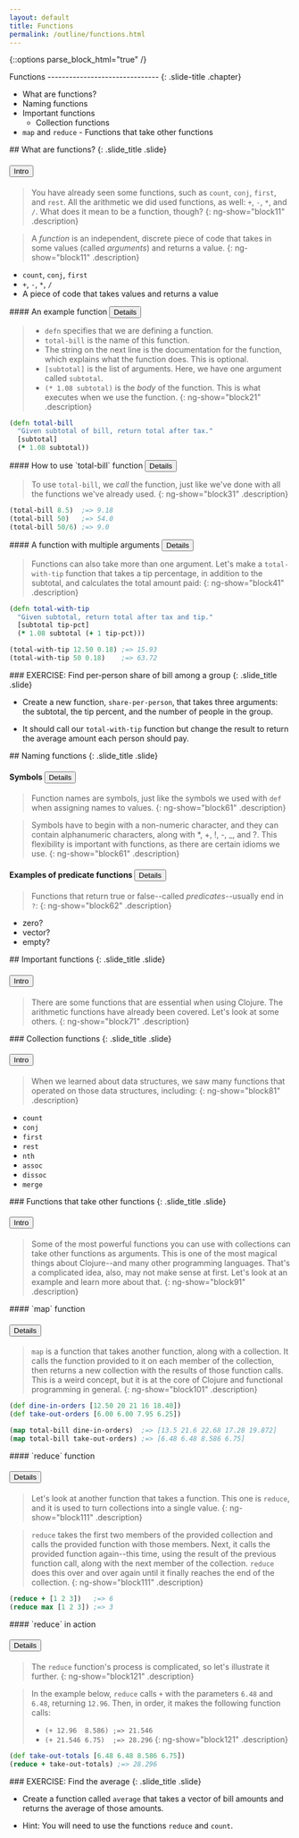 ```yaml
---
layout: default
title: Functions
permalink: /outline/functions.html
---
```


{::options parse_block_html="true" /}
<section>
Functions
-------------------------------
{: .slide-title .chapter}

* What are functions?
* Naming functions
* Important functions
    * Collection functions
* `map` and `reduce` - Functions that take other functions
</section>

<section>
## What are functions?
{: .slide_title .slide}

#### <button class="link" ng-model="block11" ng-click="block11=!block11">Intro</button>

> You have already seen some functions, such as `count`, `conj`,
> `first`, and `rest`. All the arithmetic we did used functions, as
> well: `+`, `-`, `*`, and `/`. What does it mean to be a function,
> though?
{: ng-show="block11" .description}

> A _function_ is an independent, discrete piece of code that takes in
> some values (called _arguments_) and returns a value.
{: ng-show="block11" .description}

* `count`, `conj`, `first`
* `+`, `-`, `*`, `/`
* A piece of code that takes values and returns a value
</section>

<section>
#### An example function <button class="link" ng-model="block21" ng-click="block21=!block21">Details</button>

> * `defn` specifies that we are defining a function.
> * `total-bill` is the name of this function.
> * The string on the next line is the documentation for the function, which explains what the function does. This is optional.
> * `[subtotal]` is the list of arguments. Here, we have one argument called `subtotal`.
> * `(* 1.08 subtotal)` is the _body_ of the function. This is what executes when we use the function.
{: ng-show="block21" .description}

```clojure
(defn total-bill
  "Given subtotal of bill, return total after tax."
  [subtotal]
  (* 1.08 subtotal))
```
</section>

<section>
#### How to use `total-bill` function <button class="link" ng-model="block31" ng-click="block31=!block31">Details</button>

> To use `total-bill`, we _call_ the function, just like we've done with all the functions we've already used.
{: ng-show="block31" .description}

```clojure
(total-bill 8.5)  ;=> 9.18
(total-bill 50)   ;=> 54.0
(total-bill 50/6) ;=> 9.0
```
</section>

<section>
#### A function with multiple arguments <button class="link" ng-model="block41" ng-click="block41=!block41">Details</button>

> Functions can also take more than one argument. Let's make a
> `total-with-tip` function that takes a tip percentage, in addition
> to the subtotal, and calculates the total amount paid:
{: ng-show="block41" .description}

```clojure
(defn total-with-tip
  "Given subtotal, return total after tax and tip."
  [subtotal tip-pct]
  (* 1.08 subtotal (+ 1 tip-pct)))

(total-with-tip 12.50 0.18) ;=> 15.93
(total-with-tip 50 0.18)    ;=> 63.72
```
</section>

<section>
### EXERCISE: Find per-person share of bill among a group
{: .slide_title .slide}

* Create a new function, `share-per-person`, that takes three
  arguments: the subtotal, the tip percent, and the number of people
  in the group.

* It should call our `total-with-tip` function but change the result
to return the average amount each person should pay.
</section>

<section>
## Naming functions
{: .slide_title .slide}

#### Symbols <button class="link" ng-model="block61" ng-click="block61=!block61">Details</button>

> Function names are symbols, just like the symbols we used with `def`
> when assigning names to values.
{: ng-show="block61" .description}

> Symbols have to begin with a non-numeric character, and they can
> contain alphanumeric characters, along with *, +, !, -, _, and ?.
> This flexibility is important with functions, as there are certain
> idioms we use.
{: ng-show="block61" .description}

#### Examples of predicate functions <button class="link" ng-model="block62" ng-click="block62=!block62">Details</button>

> Functions that return true or false--called _predicates_--usually end in `?`:
{: ng-show="block62" .description}

* zero?
* vector?
* empty?
</section>

<section>
## Important functions
{: .slide_title .slide}

#### <button class="link" ng-model="block71" ng-click="block71=!block71">Intro</button>

> There are some functions that are essential when using Clojure. The
> arithmetic functions have already been covered. Let's look at some
> others.
{: ng-show="block71" .description}
</section>

<section>
### Collection functions
{: .slide_title .slide}

#### <button class="link" ng-model="block81" ng-click="block81=!block81">Intro</button>

> When we learned about data structures, we saw many functions that
> operated on those data structures, including:
{: ng-show="block81" .description}

* `count`
* `conj`
* `first`
* `rest`
* `nth`
* `assoc`
* `dissoc`
* `merge`
</section>

<section>
### Functions that take other functions
{: .slide_title .slide}

#### <button class="link" ng-model="block91" ng-click="block91=!block91">Intro</button>

>Some of the most powerful functions you can use with collections can take other functions as arguments.
> This is one of the most magical things about Clojure--and many other programming languages.
> That's a complicated idea, also, may not make sense at first.
> Let's look at an example and learn more about that.
{: ng-show="block91" .description}
</section>

<section>
#### `map` function

#### <button class="link" ng-model="block101" ng-click="block101=!block101">Details</button>

> `map` is a function that takes another function, along with a
> collection. It calls the function provided to it on each member of
> the collection, then returns a new collection with the results of
> those function calls. This is a weird concept, but it is at the core
> of Clojure and functional programming in general.
{: ng-show="block101" .description}

```clojure
(def dine-in-orders [12.50 20 21 16 18.40])
(def take-out-orders [6.00 6.00 7.95 6.25])

(map total-bill dine-in-orders)  ;=> [13.5 21.6 22.68 17.28 19.872]
(map total-bill take-out-orders) ;=> [6.48 6.48 8.586 6.75]
```
</section>

<section>
#### `reduce` function

#### <button class="link" ng-model="block111" ng-click="block111=!block111">Details</button>

> Let's look at another function that takes a function. This one is
> `reduce`, and it is used to turn collections into a single value.
{: ng-show="block111" .description}

> `reduce` takes the first two members of the provided collection and
> calls the provided function with those members. Next, it calls the
> provided function again--this time, using the result of the previous
> function call, along with the next member of the collection.
> `reduce` does this over and over again until it finally reaches the
> end of the collection.
{: ng-show="block111" .description}

```clojure
(reduce + [1 2 3])   ;=> 6
(reduce max [1 2 3]) ;=> 3
```
</section>

<section>
#### `reduce` in action

#### <button class="link" ng-model="block121" ng-click="block121=!block121">Details</button>

> The `reduce` function's process is complicated, so let's illustrate
> it further.
{: ng-show="block121" .description}

> In the example below, `reduce` calls `+` with the parameters `6.48`
> and `6.48`, returning `12.96`. Then, in order, it makes the
> following function calls:
>
> * `(+ 12.96  8.586) ;=> 21.546`
> * `(+ 21.546 6.75)  ;=> 28.296`
{: ng-show="block121" .description}

```clojure
(def take-out-totals [6.48 6.48 8.586 6.75])
(reduce + take-out-totals) ;=> 28.296
```
</section>

<section>
### EXERCISE: Find the average
{: .slide_title .slide}

* Create a function called `average` that takes a vector of bill amounts and returns the average of those amounts.

* Hint: You will need to use the functions `reduce` and `count`.
</section>
